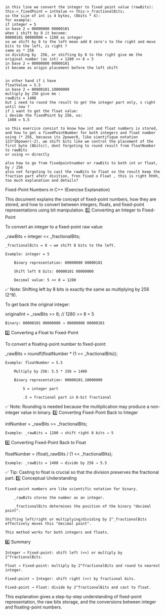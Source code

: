 ```plantext
in this line we convert the integer to fixed point value (rawBits):
this->_fixedPoint = intValue << this->_fractionalBits;
so the size of int is 4 bytes, (8bits * 4):
for example:
if integer = 5
in base 2 = 00000000 00000101
when i shift by 8 it become:
00000101 00000000 = 1280 as integer
so we shift by 8 to the left mean add 8 zero's to the right and move bits to the left, is right ?
same as * 256
so dividing by  256, or shifting by 8 to the right give me the original number (as int) = 1280 >> 8 = 5
in base 2 = 00000000 00000101
it become as origin placement before the left shift


in other hand if i have 
floatValue = 5.5
in base 2 = 00000101.10000000
multiply by 256 give me :
rawBits = 1408
but i need to round the result to get the integer part only, s right until now ?
if i want to get the float value:
i devide the fixedPoint by 256, so:
 1408 = 5.5

so this exercice consist to know how int and float numbers is stored,
and how to get a fixedPointNumber for both integers and float number using (* 256, because its 2power8, like sientifique notation 123*10power(-2), we shift bits like we control the placement of the first byte (8bits)), dont forgoting to round result from floatNumber to rawBits
or using << directly

also how to go from fixedpointnumber or rawBits to both int or float, by / 256
also not forgoting to cast the rawBits to float so the result keep the fraction part afetr divition, fron fixed o Float , this is right hhhh, too much explanation and details?
```


Fixed-Point Numbers in C++ (Exercise Explanation)

This document explains the concept of fixed-point numbers, how they are stored, and how to convert between integers, floats, and fixed-point representations using bit manipulation.
1️⃣ Converting an Integer to Fixed-Point

To convert an integer to a fixed-point raw value:

_rawBits = integer << _fractionalBits;

    _fractionalBits = 8 → we shift 8 bits to the left.

    Example: integer = 5

        Binary representation: 00000000 00000101

        Shift left 8 bits: 00000101 00000000

        Decimal value: 5 << 8 = 1280

✅ Note: Shifting left by 8 bits is exactly the same as multiplying by 256 (2^8).

To get back the original integer:

originalInt = _rawBits >> 8;  // 1280 >> 8 = 5

    Binary: 00000101 00000000 → 00000000 00000101

2️⃣ Converting a Float to Fixed-Point

To convert a floating-point number to fixed-point:

_rawBits = roundf(floatNumber * (1 << _fractionalBits));

    Example: floatNumber = 5.5

        Multiply by 256: 5.5 * 256 = 1408

        Binary representation: 00000101.10000000

            5 = integer part

            .5 = fractional part in 8-bit fractional

✅ Note: Rounding is needed because the multiplication may produce a non-integer value in binary.
3️⃣ Converting Fixed-Point Back to Integer

intNumber = _rawBits >> _fractionalBits;

    Example: _rawBits = 1280 → shift right 8 bits → 5

4️⃣ Converting Fixed-Point Back to Float

floatNumber = (float)_rawBits / (1 << _fractionalBits);

    Example: _rawBits = 1408 → divide by 256 → 5.5

✅ Tip: Casting to float is crucial so that the division preserves the fractional part.
5️⃣ Conceptual Understanding

    Fixed-point numbers are like scientific notation for binary.

        _rawBits stores the number as an integer.

        _fractionalBits determines the position of the binary "decimal point".

    Shifting left/right or multiplying/dividing by 2^_fractionalBits effectively moves this "decimal point".

    This method works for both integers and floats.

6️⃣ Summary

    Integer → Fixed-point: shift left (<<) or multiply by 2^fractionalBits.

    Float → Fixed-point: multiply by 2^fractionalBits and round to nearest integer.

    Fixed-point → Integer: shift right (>>) by fractional bits.

    Fixed-point → Float: divide by 2^fractionalBits and cast to float.

This explanation gives a step-by-step understanding of fixed-point representation, the raw bits storage, and the conversions between integer and floating-point numbers.

